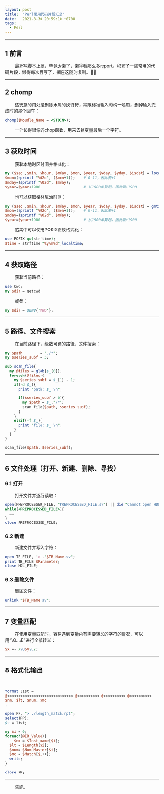 ```yaml
---
layout: post
title:  "Perl常用代码片段汇总"
date:   2021-8-30 20:59:10 +0700
tags:
  - Perl
---
```



----

## 1 前言

&#160; &#160; &#160; &#160; 最近写脚本上瘾，毕竟太懒了，懒得看那么多report。积累了一些常用的代码片段，懒得每次再写了，搁在这随时复制。🤷‍♂️


----


## 2 chomp

&#160; &#160; &#160; &#160; 这玩意的用处是删除末尾的换行符，常跟标准输入句柄一起用，删掉输入完成时的那个回车：

```perl
chomp($Moudle_Name = <STDIN>);
```

&#160; &#160; &#160; &#160; 一个长得很像的chop函数，用来去掉变量最后一个字符。

-----

## 3 获取时间

&#160; &#160; &#160; &#160; 获取本地时区时间并格式化：

```perl
my ($sec ,$min, $hour, $mday, $mon, $year, $wday, $yday, $isdst) = localtime(time);
$mon=(sprintf "%02d", ($mon+1));    # 0-11，因此要+1
$mday=(sprintf "%02d", $mday);
$year=$year+1900;                   # 从1900年算起，因此要+1900
```

&#160; &#160; &#160; &#160; 也可以获取格林尼治时间：

```perl
my ($sec ,$min, $hour, $mday, $mon, $year, $wday, $yday, $isdst) = gmtime(time);
$mon=(sprintf "%02d", ($mon+1));    # 0-11，因此要+1
$mday=(sprintf "%02d", $mday);
$year=$year+1900;                   # 从1900年算起，因此要+1900
```

&#160; &#160; &#160; &#160; 这其中可以使用POSIX函数格式化：

```perl
use POSIX qw(strftime);
$time = strftime "%y%m%d",localtime;
```

----

## 4 获取路径

&#160; &#160; &#160; &#160; 获取当前路径：
```perl
use Cwd;
my $dir = getcwd;
```

&#160; &#160; &#160; &#160; 或者：
```perl
my $dir = $ENV{'PWD'};
```
----

## 5 路径、文件搜索

&#160; &#160; &#160; &#160; 在当前路径下，级数可调的路径、文件搜索：

```perl
my $path        = "./*";
my $series_subf = 3;

sub scan_file{
  my @files = glob{$_[0]};
  foreach(@files){
    my $series_subf = $_[1] - 1;
    if(-d $_){
      print "path: $_ \n";

      if($series_subf > 0){
        my $path = $_."/*";
        scan_file($path, $series_subf);
      }
    }
    elsif(-f $_){
      print "file: $_ \n";
    }
  }
}

scan_file($path, $series_subf);
```

----

## 6 文件处理（打开、新建、删除、寻找）

### 6.1 打开

&#160; &#160; &#160; &#160; 打开文件并逐行读取：

```perl
open(PREPROCESSED_FILE, "PREPROCESSED_FILE.sv") || die "Cannot open HDL file\n";
while(<PREPROCESSED_FILE>){
  ……
}
close PREPROCESSED_FILE;
```

### 6.2 新建

&#160; &#160; &#160; &#160; 新建文件并写入字符：

```perl
open TB_FILE, '>'."$TB_Name.sv";
print TB_FILE $Parameter;
close HDL_FILE;
```

### 6.3 删除文件


&#160; &#160; &#160; &#160; 删除文件：

```perl
unlink "$TB_Name.sv";
```

----

## 7 变量匹配

&#160; &#160; &#160; &#160; 在使用变量匹配时，容易遇到变量内有需要转义的字符的情况，可以用“\Q...\E”进行全部转义：

```perl
$x =~ /\Q$y\E/;
```

----

## 8 格式化输出

&#160; &#160; &#160; &#160; 

```perl
format list =
@<<<<<<<<<<<<<<<<<<<<<<<<<<<<<< @<<<<<<<<<< @<<<<<<<<<< @<<<<<<<<<<
$nm, $lt, $num, $mc
.

open FP, "> ./length_match.rpt";
select(FP);
$~ = list;

my $i = 0;
foreach(@IR_Value){
	$nm = $Inst_name[$i];
  $lt = $Length[$i];
  $num= $Num_Master[$i];
  $mc = $Match[$i++];
  write;
}

close FP;
```




----
&#160; &#160; &#160; &#160; 告辞。